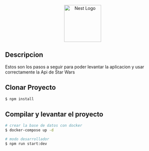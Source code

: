 <p align="center">
  <a href="https://upload.wikimedia.org/wikipedia/commons/6/6c/Star_Wars_Logo.svg" target="blank"><img src="https://nestjs.com/img/logo-small.svg" width="120" alt="Nest Logo" /></a>
</p>



## Descripcion

Estos son los pasos a seguir para poder levantar la aplicacion y usar correctamente la Api de Star Wars

## Clonar Proyecto

```bash
$ npm install
```

## Compilar y levantar el proyecto

```bash
# crear la base de datos con docker
$ docker-compose up -d

# modo desarrollador
$ npm run start:dev

